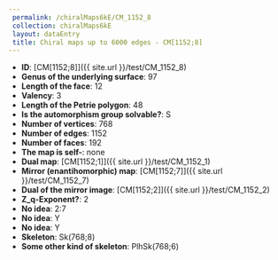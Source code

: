 ```yaml
--- 
 permalink: /chiralMaps6kE/CM_1152_8 
 collection: chiralMaps6kE
 layout: dataEntry
 title: Chiral maps up to 6000 edges - CM[1152;8]
---
```


- **ID**: [CM[1152;8]]({{ site.url }}/test/CM_1152_8)
- **Genus of the underlying surface**: 97
- **Length of the face**: 12
- **Valency**: 3
- **Length of the Petrie polygon**: 48
- **Is the automorphism group solvable?**: S
- **Number of vertices**: 768
- **Number of edges**: 1152
- **Number of faces**: 192
- **The map is self-**: none
- **Dual map**: [CM[1152;1]]({{ site.url }}/test/CM_1152_1)
- **Mirror (enantihomorphic) map**: [CM[1152;7]]({{ site.url }}/test/CM_1152_7)
- **Dual of the mirror image**: [CM[1152;2]]({{ site.url }}/test/CM_1152_2)
- **Z_q-Exponent?**: 2
- **No idea**:  2:7
- **No idea**: Y
- **No idea**: Y
- **Skeleton**: Sk(768;8)
- **Some other kind of skeleton**: PlhSk(768;6)
